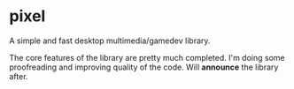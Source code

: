 # pixel
A simple and fast desktop multimedia/gamedev library.

The core features of the library are pretty much completed. I'm doing some proofreading and
improving quality of the code. Will **announce** the library after.
